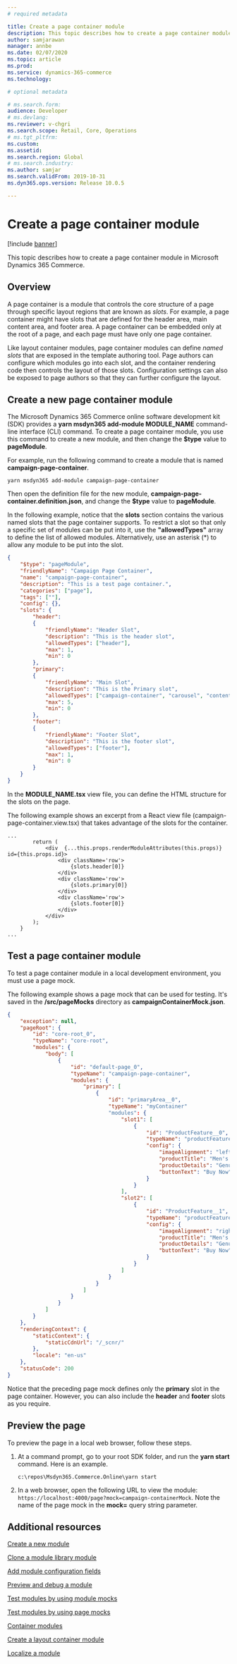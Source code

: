 ```yaml
---
# required metadata

title: Create a page container module
description: This topic describes how to create a page container module in Microsoft Dynamics 365 Commerce.
author: samjarawan
manager: annbe
ms.date: 02/07/2020
ms.topic: article
ms.prod: 
ms.service: dynamics-365-commerce
ms.technology: 

# optional metadata

# ms.search.form: 
audience: Developer
# ms.devlang: 
ms.reviewer: v-chgri
ms.search.scope: Retail, Core, Operations
# ms.tgt_pltfrm: 
ms.custom: 
ms.assetid: 
ms.search.region: Global
# ms.search.industry: 
ms.author: samjar
ms.search.validFrom: 2019-10-31
ms.dyn365.ops.version: Release 10.0.5

---
```

# Create a page container module

[!include [banner](../includes/banner.md)]

This topic describes how to create a page container module in Microsoft Dynamics 365 Commerce.

## Overview

A page container is a module that controls the core structure of a page through specific layout regions that are known as *slots*. For example, a page container might have slots that are defined for the header area, main content area, and footer area. A page container can be embedded only at the root of a page, and each page must have only one page container.

Like layout container modules, page container modules can define *named slots* that are exposed in the template authoring tool. Page authors can configure which modules go into each slot, and the container rendering code then controls the layout of those slots. Configuration settings can also be exposed to page authors so that they can further configure the layout.

## Create a new page container module

The Microsoft Dynamics 365 Commerce online software development kit (SDK) provides a **yarn msdyn365 add-module MODULE\_NAME** command-line interface (CLI) command. To create a page container module, you use this command to create a new module, and then change the **$type** value to **pageModule**.

For example, run the following command to create a module that is named **campaign-page-container**.

```Console
yarn msdyn365 add-module campaign-page-container
```

Then open the definition file for the new module, **campaign-page-container.definition.json**, and change the **$type** value to **pageModule**.

In the following example, notice that the **slots** section contains the various named slots that the page container supports. To restrict a slot so that only a specific set of modules can be put into it, use the **"allowedTypes"** array to define the list of allowed modules. Alternatively, use an asterisk (\*) to allow any module to be put into the slot.

```json
{
    "$type": "pageModule",
    "friendlyName": "Campaign Page Container",
    "name": "campaign-page-container",
    "description": "This is a test page container.",
    "categories": ["page"],
    "tags": [""],
    "config": {},
    "slots": {
        "header":
        {
            "friendlyName": "Header Slot",
            "description": "This is the header slot",
            "allowedTypes": ["header"],
            "max": 1,
            "min": 0
        },
        "primary":
        {
            "friendlyName": "Main Slot",
            "description": "This is the Primary slot",
            "allowedTypes": ["campaign-container", "carousel", "content-block", "product-collection"],
            "max": 5,
            "min": 0
        },
        "footer":
        {
            "friendlyName": "Footer Slot",
            "description": "This is the footer slot",
            "allowedTypes": ["footer"],
            "max": 1,
            "min": 0
        }
    }
}
```

In the **MODULE\_NAME.tsx** view file, you can define the HTML structure for the slots on the page.

The following example shows an excerpt from a React view file (campaign-page-container.view.tsx) that takes advantage of the slots for the container.

```React
...
        return (
            <div  {...this.props.renderModuleAttributes(this.props)} id={this.props.id}>
                <div className='row'>
                    {slots.header[0]}
                </div>
                <div className='row'>
                    {slots.primary[0]}
                </div>
                <div className='row'>
                    {slots.footer[0]}
                </div>
            </div>
        );
    }
...
```

## Test a page container module

To test a page container module in a local development environment, you must use a page mock.

The following example shows a page mock that can be used for testing. It's saved in the **/src/pageMocks** directory as **campaignContainerMock.json**.

```json
{
    "exception": null,
    "pageRoot": {
        "id": "core-root_0",
        "typeName": "core-root",
        "modules": {
            "body": [
                {
                    "id": "default-page_0",
                    "typeName": "campaign-page-container",
                    "modules": {
                        "primary": [
                            {
                                "id": "primaryArea__0",
                                "typeName": "myContainer"
                                "modules": {
                                    "slot1": [
                                        { 
                                            "id": "ProductFeature__0",
                                            "typeName": "productFeature",
                                            "config": {
                                                "imageAlignment": "left",
                                                "productTitle": "Men's Grand Wingtip Shoe",
                                                "productDetails": "Genuine leather crafted with perfection.",
                                                "buttonText": "Buy Now"
                                            }
                                        }
                                    ],
                                    "slot2": [
                                        { 
                                            "id": "ProductFeature__1",
                                            "typeName": "productFeature" ,
                                            "config": {
                                                "imageAlignment": "right",
                                                "productTitle": "Men's Grand Wingtip Shoe",
                                                "productDetails": "Genuine leather crafted with perfection.",
                                                "buttonText": "Buy Now"
                                            }
                                        }
                                    ]
                                }
                            }
                        ] 
                    }
                }
            ]
        } 
    },
    "renderingContext": {
        "staticContext": {
            "staticCdnUrl": "/_scnr/"
        },
        "locale": "en-us"
    },
    "statusCode": 200
}
```

Notice that the preceding page mock defines only the **primary** slot in the page container. However, you can also include the **header** and **footer** slots as you require.

## Preview the page

To preview the page in a local web browser, follow these steps.

1. At a command prompt, go to your root SDK folder, and run the **yarn start** command. Here is an example.

    ```Console
    c:\repos\Msdyn365.Commerce.Online\yarn start
    ```

1. In a web browser, open the following URL to view the module: `https://localhost:4000/page?mock=campaign-containerMock`. Note the name of the page mock in the **mock=** query string parameter.

## Additional resources

[Create a new module](create-new-module.md)

[Clone a module library module](clone-starter-module.md)

[Add module configuration fields](add-module-config-fields.md)

[Preview and debug a module](test-module.md)

[Test modules by using module mocks](test-module-mock.md)

[Test modules by using page mocks](test-page-mock.md)

[Container modules](container-modules.md)

[Create a layout container module](create-layout-container.md)

[Localize a module](localize-module.md)
